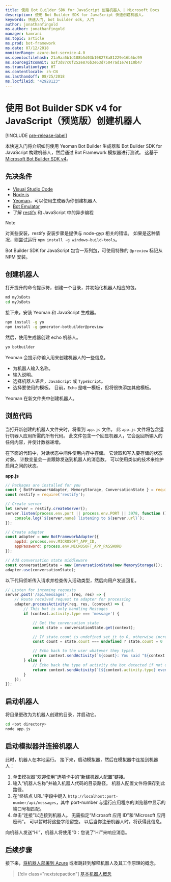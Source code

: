 ```yaml
---
title: 使用 Bot Builder SDK for JavaScript 创建机器人 | Microsoft Docs
description: 使用 Bot Builder SDK for JavaScript 快速创建机器人。
keywords: 快速入门, bot builder sdk, 入门
author: jonathanfingold
ms.author: jonathanfingold
manager: kamrani
ms.topic: article
ms.prod: bot-framework
ms.date: 07/12/2018
monikerRange: azure-bot-service-4.0
ms.openlocfilehash: 21a9aa5b1d108b5d03b108278a81229e16b5bc99
ms.sourcegitcommit: a2f3d87c0f252e876b3e63d75047ad1e7e110b47
ms.translationtype: HT
ms.contentlocale: zh-CN
ms.lasthandoff: 08/25/2018
ms.locfileid: "42928123"
---
```

# <a name="create-a-bot-with-the-bot-builder-sdk-v4-preview-for-javascript"></a>使用 Bot Builder SDK v4 for JavaScript（预览版）创建机器人

[!INCLUDE [pre-release-label](../includes/pre-release-label.md)]

本快速入门将介绍如何使用 Yeoman Bot Builder 生成器和 Bot Builder SDK for JavaScript 构建机器人，然后通过 Bot Framework 模拟器进行测试。 这基于 [Microsoft Bot Builder SDK v4](https://github.com/Microsoft/botbuilder-js)。

## <a name="prerequisites"></a>先决条件

- [Visual Studio Code](https://www.visualstudio.com/downloads)
- [Node.js](https://nodejs.org/en/)
- [Yeoman](http://yeoman.io/)，可以使用生成器为你创建机器人
- [Bot Emulator](https://github.com/Microsoft/BotFramework-Emulator)
- 了解 [restify](http://restify.com/) 和 JavaScript 中的异步编程

> [!NOTE]
> 对某些安装，restify 安装步骤是提供与 node-gyp 相关的错误。
> 如果是这种情况，则尝试运行 `npm install -g windows-build-tools`。

Bot Builder SDK for JavaScript 包含一系列[包](https://github.com/Microsoft/botbuilder-js/tree/master/libraries)，可使用特殊的 `@preview` 标记从 NPM 安装。

## <a name="create-a-bot"></a>创建机器人

打开提升的命令提示符，创建一个目录，并初始化机器人相应的包。

```bash
md myJsBots
cd myJsBots
```

接下来，安装 Yeoman 和 JavaScript 生成器。

```bash
npm install -g yo
npm install -g generator-botbuilder@preview
```

然后，使用生成器创建 echo 机器人。

```bash
yo botbuilder
```

Yeoman 会提示你输入用来创建机器人的一些信息。

- 为机器人输入名称。
- 输入说明。
- 选择机器人语言，`JavaScript` 或 `TypeScript`。
- 选择要使用的模板。 目前，`Echo` 是唯一模板，但将很快添加其他模板。

Yeoman 在新文件夹中创建机器人。

## <a name="explore-code"></a>浏览代码

当打开新创建的机器人文件夹时，将看到 `app.js` 文件。 此 `app.js` 文件将包含运行机器人应用所需的所有代码。 此文件包含一个回显机器人，它会返回所输入的任何内容，并使计数器递增。

在下面的代码中，对话状态中间件使用内存中存储。 它读取和写入要存储的状态对象。 计数变量会一直跟踪发送到机器人的消息数。 可以使用类似的技术来维护启用之间的状态。

**app.js**
```javascript
// Packages are installed for you
const { BotFrameworkAdapter, MemoryStorage, ConversationState } = require('botbuilder');
const restify = require('restify');

// Create server
let server = restify.createServer();
server.listen(process.env.port || process.env.PORT || 3978, function () {
    console.log(`${server.name} listening to ${server.url}`);
});

// Create adapter
const adapter = new BotFrameworkAdapter({
    appId: process.env.MICROSOFT_APP_ID,
    appPassword: process.env.MICROSOFT_APP_PASSWORD
});

// Add conversation state middleware
const conversationState = new ConversationState(new MemoryStorage());
adapter.use(conversationState);
```

以下代码侦听传入请求并检查传入活动类型，然后向用户发送回复。

```javascript
// Listen for incoming requests
server.post('/api/messages', (req, res) => {
    // Route received request to adapter for processing
    adapter.processActivity(req, res, (context) => {
        // This bot is only handling Messages
        if (context.activity.type === 'message') {

            // Get the conversation state
            const state = conversationState.get(context);

            // If state.count is undefined set it to 0, otherwise increment it by 1
            const count = state.count === undefined ? state.count = 0 : ++state.count;

            // Echo back to the user whatever they typed.
            return context.sendActivity(`${count}: You said "${context.activity.text}"`);
        } else {
            // Echo back the type of activity the bot detected if not of type message
            return context.sendActivity(`[${context.activity.type} event detected]`);
        }
    });
});
```

## <a name="start-your-bot"></a>启动机器人

将目录更改为为机器人创建的目录，并启动它。

```bash
cd <bot directory>
node app.js
```

## <a name="start-the-emulator-and-connect-your-bot"></a>启动模拟器并连接机器人

此时，机器人在本地运行。 接下来，启动模拟器，然后在模拟器中连接到机器人：

1. 单击模拟器“欢迎使用”选项卡中的“新建机器人配置”链接。
1. 输入“机器人名称”并输入机器人代码的目录路径。 机器人配置文件将保存到此路径。
1. 在“终结点 URL”字段中键入 `http://localhost:port-number/api/messages`，其中 port-number 与运行应用程序的浏览器中显示的端口号相匹配。
1. 单击“连接”以连接到机器人。 无需指定“Microsoft 应用 ID”和“Microsoft 应用密码”。 可以暂时将这些字段留空。 以后当你注册机器人时，将获得此信息。

向机器人发送“Hi”，机器人将使用“0：您说了’Hi’”来响应消息。

## <a name="next-steps"></a>后续步骤

接下来，[将机器人部署到 Azure](../bot-builder-howto-deploy-azure.md) 或者跳转到解释机器人及其工作原理的概念。

> [!div class="nextstepaction"]
> [基本机器人概念](../v4sdk/bot-builder-basics.md)
